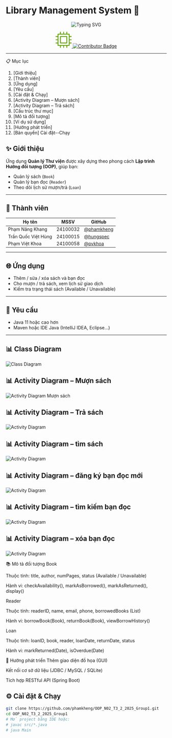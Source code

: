# Library Management System 🎉

<p align="center">
  <img src="https://readme-typing-svg.herokuapp.com?font=Fira+Code&size=24&pause=1000&color=FF4B4B&center=true&vCenter=true&width=500&height=50&lines=Chào+mừng+đến+với+ứng+dụng+thư+viện;Nhóm+01+OOP_N02_T3_2_2025_" alt="Typing SVG" />
</p>

<p align="center">
  <a href="https://github.com/phamkheng/OOP_N02_T3_2_2025_Group1">
    <img src="https://raw.githubusercontent.com/acervenky/animated-github-badges/master/assets/devbadge.gif" width="50" alt="Developer Badge" />
    <img src="https://raw.githubusercontent.com/acervenky/animated-github-badges/master/assets/contribbadge.gif" width="50" alt="Contributor Badge" />
  </a>
</p>

---

📋 Mục lục

1. [Giới thiệu]
2. [Thành viên] 
3. [Ứng dụng] 
4. [Yêu cầu]  
5. [Cài đặt & Chạy] 
6. [Activity Diagram – Mượn sách] 
7. [Activity Diagram – Trả sách]  
8. [Cấu trúc thư mục]
9. [Mô tả đối tượng]  
10. [Ví dụ sử dụng] 
11. [Hướng phát triển] 
12. [Bản quyền]
Cài đặt--Chạy


## ✨ Giới thiệu

Ứng dụng **Quản lý Thư viện** được xây dựng theo phong cách **Lập trình Hướng đối tượng (OOP)**, giúp bạn:

- Quản lý sách (`Book`)  
- Quản lý bạn đọc (`Reader`)  
- Theo dõi lịch sử mượn/trả (`Loan`)

---

## 👥 Thành viên

| Họ tên               | MSSV      | GitHub                        |
|----------------------|-----------|-------------------------------|
| Phạm Năng Khang      | 24100032  | [@phamkheng](https://github.com/phamkheng) |
| Trần Quốc Việt Hùng  | 24100015  | [@hungspec](https://github.com/hungspec)   |
| Phạm Việt Khoa       | 24100058  | [@pvkhoa](https://github.com/pvkhoa)       |

---

## 🌐 Ứng dụng

- Thêm / sửa / xóa sách và bạn đọc  
- Cho mượn / trả sách, xem lịch sử giao dịch  
- Kiểm tra trạng thái sách (Available / Unavailable)

---

## 📆 Yêu cầu

- Java 11 hoặc cao hơn  
- Maven hoặc IDE Java (IntelliJ IDEA, Eclipse…)

---

## 📊 Class Diagram 
![Class Diagram ](../main/images/class-diagram.png)

## 📊 Activity Diagram – Mượn sách
![Activity Diagram Mượn sách](../main/images/muonsach.png)
## 📊 Activity Diagram – Trả sách  
![Activity Diagram ](../main/images/trasach.png)
## 📊 Activity Diagram – tìm sách  
![Activity Diagram ](../main/images/timsach.png)
## 📊 Activity Diagram – đăng ký bạn đọc mới
![Activity Diagram ](../main/images/dangkybandocmoi.png)
## 📊 Activity Diagram – tìm kiếm bạn đọc
![Activity Diagram ](../main/images/flowchart_tim_ban_doc.png)
## 📊 Activity Diagram – xóa bạn đọc
![Activity Diagram ](../main/images/xoa_ban_doc.png)


📚 Mô tả đối tượng
Book

Thuộc tính: title, author, numPages, status (Available / Unavailable)

Hành vi: checkAvailability(), markAsBorrowed(), markAsReturned(), display()

Reader

Thuộc tính: readerID, name, email, phone, borrowedBooks (List<Loan>)

Hành vi: borrowBook(Book), returnBook(Book), viewBorrowHistory()

Loan

Thuộc tính: loanID, book, reader, loanDate, returnDate, status

Hành vi: markReturned(Date), isOverdue(Date)

🚀 Hướng phát triển
Thêm giao diện đồ họa (GUI)

Kết nối cơ sở dữ liệu (JDBC / MySQL / SQLite)

Tích hợp RESTful API (Spring Boot)

## ⚙️ Cài đặt & Chạy

```bash
git clone https://github.com/phamkheng/OOP_N02_T3_2_2025_Group1.git
cd OOP_N02_T3_2_2025_Group1
# Mở project bằng IDE hoặc:
# javac src/*.java
# java Main











